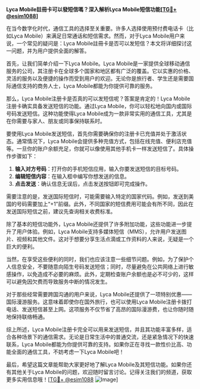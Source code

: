 **Lyca Mobile註冊卡可以發短信嗎？深入解析Lyca Mobile短信功能[[TG💪+ @esim1088](https://t.me/s/esim1088)]**

在当今数字化时代，通信工具的选择至关重要。许多人选择使用预付费电话卡（比如Lyca Mobile）来满足日常通话和短信需求。然而，对于Lyca Mobile用户来说，一个常见的疑问是：Lyca Mobile註冊卡是否可以发短信？本文将详细探讨这一问题，并为用户提供全面的解答。

首先，让我们简单介绍一下Lyca Mobile。Lyca Mobile是一家提供全球移动通信服务的公司，其注册卡在全球多个国家和地区都有广泛的覆盖。它以实惠的价格、灵活的服务以及便捷的操作而受到用户的欢迎。无论你是旅行者、学生还是需要国际通信支持的商务人士，Lyca Mobile都能为你提供可靠的服务。

那么，Lyca Mobile注册卡是否真的可以发短信呢？答案是肯定的！Lyca Mobile注册卡确实具备发送短信的功能。通过Lyca Mobile，你可以轻松地向国内或国际号码发送短信。这种功能使得Lyca Mobile成为一款非常实用的通信工具，尤其是在你需要与家人、朋友或同事保持联系时。

要使用Lyca Mobile发送短信，首先你需要确保你的注册卡已充值并处于激活状态。通常情况下，Lyca Mobile会提供多种充值方式，包括在线充值、便利店充值等。一旦你的账户余额充足，你就可以像使用其他手机卡一样发送短信了。具体操作步骤如下：

1. **输入对方号码**：打开你的手机短信应用，输入你要发送短信的目标号码。
2. **编辑短信内容**：在输入框中编写你想发送的信息。
3. **点击发送**：确认信息无误后，点击发送按钮即可完成操作。

需要注意的是，发送国际短信时，可能需要输入特定的国家代码。例如，发送到美国的号码需要加上“+1”前缀。此外，不同国家的短信费用可能会有所不同，因此在发送国际短信之前，建议先查询相关收费标准。

除了基本的短信功能外，Lyca Mobile还提供了许多附加功能，这些功能进一步提升了用户体验。例如，Lyca Mobile支持多媒体短信（MMS），允许用户发送图片、视频和其他文件。这对于想要分享生活点滴或工作资料的人来说，无疑是一个巨大的便利。

当然，在享受这些便利的同时，我们也应该注意一些细节问题。例如，为了保护个人信息安全，不要随意向陌生号码发送短信；同时，尽量避免在公共网络上进行敏感操作，以免造成不必要的麻烦。此外，定期检查账户余额也是必不可少的，这样可以避免因欠费而导致服务中断的情况发生。

对于那些经常需要跨国沟通的用户来说，Lyca Mobile还提供了一项特别优惠——国际漫游服务。这意味着即使你在国外旅行，也可以使用Lyca Mobile注册卡拨打电话、发送短信甚至上网。这项服务不仅节省了高昂的国际漫游费，也让你随时随地保持联络畅通。

综上所述，Lyca Mobile注册卡完全可以用来发送短信，并且其功能丰富多样，适合各种场景下的通信需求。无论是日常生活中的普通交流，还是紧急情况下的快速联系，Lyca Mobile都能为你提供可靠的支持。如果你正在寻找一款性价比高、功能全面的通信工具，不妨考虑一下Lyca Mobile吧！

最后，希望这篇文章能帮助大家更好地了解Lyca Mobile及其短信功能。如果你还有其他关于Lyca Mobile的问题，欢迎随时留言讨论。记得关注我们的频道，获取更多实用信息哦！[[TG💪+ @esim1088](https://t.me/s/esim1088) ![Image](https://i.postimg.cc/4NQfJmqS/Snipaste-2025-05-13-00-14-12.png)]